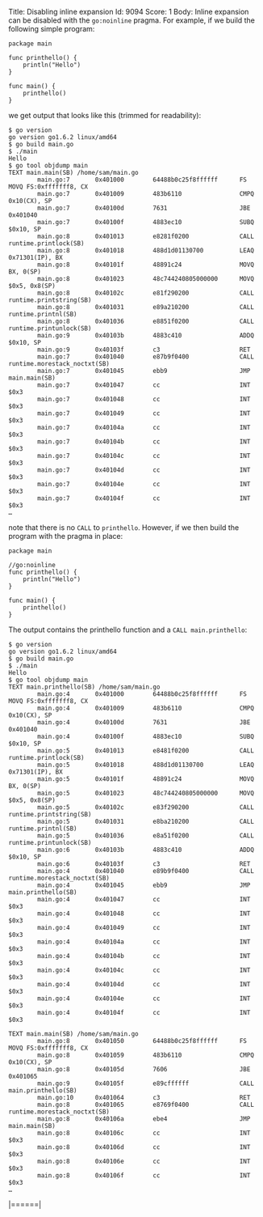 Title: Disabling inline expansion
Id: 9094
Score: 1
Body:
Inline expansion can be disabled with the `go:noinline` pragma. For example, if we build the following simple program:

    package main
     
    func printhello() {
        println("Hello")
    }
     
    func main() {
        printhello()
    }

we get output that looks like this (trimmed for readability):

    $ go version
    go version go1.6.2 linux/amd64
    $ go build main.go
    $ ./main
    Hello
    $ go tool objdump main
    TEXT main.main(SB) /home/sam/main.go
            main.go:7       0x401000        64488b0c25f8ffffff      FS MOVQ FS:0xfffffff8, CX
            main.go:7       0x401009        483b6110                CMPQ 0x10(CX), SP
            main.go:7       0x40100d        7631                    JBE 0x401040
            main.go:7       0x40100f        4883ec10                SUBQ $0x10, SP
            main.go:8       0x401013        e8281f0200              CALL runtime.printlock(SB)
            main.go:8       0x401018        488d1d01130700          LEAQ 0x71301(IP), BX
            main.go:8       0x40101f        48891c24                MOVQ BX, 0(SP)
            main.go:8       0x401023        48c744240805000000      MOVQ $0x5, 0x8(SP)
            main.go:8       0x40102c        e81f290200              CALL runtime.printstring(SB)
            main.go:8       0x401031        e89a210200              CALL runtime.printnl(SB)
            main.go:8       0x401036        e8851f0200              CALL runtime.printunlock(SB)
            main.go:9       0x40103b        4883c410                ADDQ $0x10, SP
            main.go:9       0x40103f        c3                      RET
            main.go:7       0x401040        e87b9f0400              CALL runtime.morestack_noctxt(SB)
            main.go:7       0x401045        ebb9                    JMP main.main(SB)
            main.go:7       0x401047        cc                      INT $0x3
            main.go:7       0x401048        cc                      INT $0x3
            main.go:7       0x401049        cc                      INT $0x3
            main.go:7       0x40104a        cc                      INT $0x3
            main.go:7       0x40104b        cc                      INT $0x3
            main.go:7       0x40104c        cc                      INT $0x3
            main.go:7       0x40104d        cc                      INT $0x3
            main.go:7       0x40104e        cc                      INT $0x3
            main.go:7       0x40104f        cc                      INT $0x3
    …

note that there is no `CALL` to `printhello`. However, if we then build the program with the pragma in place:

    package main
     
    //go:noinline
    func printhello() {
        println("Hello")
    }
     
    func main() {
        printhello()
    }

The output contains the printhello function and a `CALL main.printhello`:

    $ go version
    go version go1.6.2 linux/amd64
    $ go build main.go
    $ ./main
    Hello
    $ go tool objdump main
    TEXT main.printhello(SB) /home/sam/main.go
            main.go:4       0x401000        64488b0c25f8ffffff      FS MOVQ FS:0xfffffff8, CX
            main.go:4       0x401009        483b6110                CMPQ 0x10(CX), SP
            main.go:4       0x40100d        7631                    JBE 0x401040
            main.go:4       0x40100f        4883ec10                SUBQ $0x10, SP
            main.go:5       0x401013        e8481f0200              CALL runtime.printlock(SB)
            main.go:5       0x401018        488d1d01130700          LEAQ 0x71301(IP), BX
            main.go:5       0x40101f        48891c24                MOVQ BX, 0(SP)
            main.go:5       0x401023        48c744240805000000      MOVQ $0x5, 0x8(SP)
            main.go:5       0x40102c        e83f290200              CALL runtime.printstring(SB)
            main.go:5       0x401031        e8ba210200              CALL runtime.printnl(SB)
            main.go:5       0x401036        e8a51f0200              CALL runtime.printunlock(SB)
            main.go:6       0x40103b        4883c410                ADDQ $0x10, SP
            main.go:6       0x40103f        c3                      RET
            main.go:4       0x401040        e89b9f0400              CALL runtime.morestack_noctxt(SB)
            main.go:4       0x401045        ebb9                    JMP main.printhello(SB)
            main.go:4       0x401047        cc                      INT $0x3
            main.go:4       0x401048        cc                      INT $0x3
            main.go:4       0x401049        cc                      INT $0x3
            main.go:4       0x40104a        cc                      INT $0x3
            main.go:4       0x40104b        cc                      INT $0x3
            main.go:4       0x40104c        cc                      INT $0x3
            main.go:4       0x40104d        cc                      INT $0x3
            main.go:4       0x40104e        cc                      INT $0x3
            main.go:4       0x40104f        cc                      INT $0x3
     
    TEXT main.main(SB) /home/sam/main.go
            main.go:8       0x401050        64488b0c25f8ffffff      FS MOVQ FS:0xfffffff8, CX
            main.go:8       0x401059        483b6110                CMPQ 0x10(CX), SP
            main.go:8       0x40105d        7606                    JBE 0x401065
            main.go:9       0x40105f        e89cffffff              CALL main.printhello(SB)
            main.go:10      0x401064        c3                      RET
            main.go:8       0x401065        e8769f0400              CALL runtime.morestack_noctxt(SB)
            main.go:8       0x40106a        ebe4                    JMP main.main(SB)
            main.go:8       0x40106c        cc                      INT $0x3
            main.go:8       0x40106d        cc                      INT $0x3
            main.go:8       0x40106e        cc                      INT $0x3
            main.go:8       0x40106f        cc                      INT $0x3
    …
|======|
